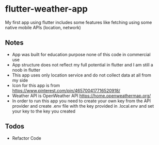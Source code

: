# flutter-weather-app

My first app using flutter includes some features like fetching using some native mobile APIs (location, network)

## Notes

- App was built for education purpose none of this code in commercial use
- App structure does not reflect my full potential in flutter and I am still a noob in flutter
- This app uses only location service and do not collect data at all from my side
- Icon for this app is from <https://www.pinterest.com/pin/465700417716520918/>
- Weather API is OpenWeather API <https://home.openweathermap.org/>
- In order to run this app you need to create your own key from the API provider and create .env file with the key provided in .local.env and set your key to the key you created

## Todos

- Refactor Code

